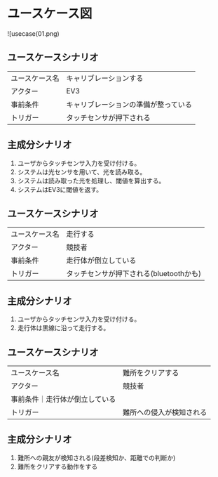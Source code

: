 # ユースケース図

![usecase(01.png)

## ユースケースシナリオ

|   |   |
|---|---|
|ユースケース名|キャリブレーションする|
|アクター|EV3|
|事前条件|キャリブレーションの準備が整っている|
|トリガー|タッチセンサが押下される|

## 主成分シナリオ

1. ユーザからタッチセンサ入力を受け付ける。
2. システムは光センサを用いて、光を読み取る。
3. システムは読み取った光を処理し、閾値を算出する。
4. システムはEV3に閾値を返す。

## ユースケースシナリオ

|   |   |
|---|---|
|ユースケース名|走行する|
|アクター|競技者|
|事前条件|走行体が倒立している|
|トリガー|タッチセンサが押下される(bluetoothかも)|

## 主成分シナリオ

1. ユーザからタッチセンサ入力を受け付ける。
2. 走行体は黒線に沿って走行する。

## ユースケースシナリオ

|   |   |
|---|---|
|ユースケース名|難所をクリアする|
|アクター|競技者|
|事前条件｜走行体が倒立している|
|トリガー|難所への侵入が検知される|

## 主成分シナリオ

1. 難所への親友が検知される(段差検知か、距離での判断か)
2. 難所をクリアする動作をする
